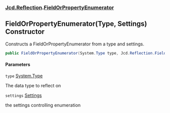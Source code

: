### [Jcd.Reflection](Jcd.Reflection.md 'Jcd.Reflection').[FieldOrPropertyEnumerator](Jcd.Reflection.FieldOrPropertyEnumerator.md 'Jcd.Reflection.FieldOrPropertyEnumerator')

## FieldOrPropertyEnumerator(Type, Settings) Constructor

Constructs a FieldOrPropertyEnumerator from a type and settings.

```csharp
public FieldOrPropertyEnumerator(System.Type type, Jcd.Reflection.FieldOrPropertyEnumerator.Settings settings=default(Jcd.Reflection.FieldOrPropertyEnumerator.Settings));
```
#### Parameters

<a name='Jcd.Reflection.FieldOrPropertyEnumerator.FieldOrPropertyEnumerator(System.Type,Jcd.Reflection.FieldOrPropertyEnumerator.Settings).type'></a>

`type` [System.Type](https://docs.microsoft.com/en-us/dotnet/api/System.Type 'System.Type')

The data type to reflect on

<a name='Jcd.Reflection.FieldOrPropertyEnumerator.FieldOrPropertyEnumerator(System.Type,Jcd.Reflection.FieldOrPropertyEnumerator.Settings).settings'></a>

`settings` [Settings](Jcd.Reflection.FieldOrPropertyEnumerator.Settings.md 'Jcd.Reflection.FieldOrPropertyEnumerator.Settings')

the settings controlling enumeration